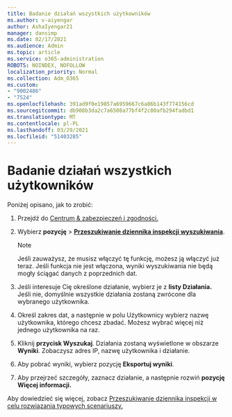 ```yaml
---
title: Badanie działań wszystkich użytkowników
ms.author: v-aiyengar
author: AshaIyengar21
manager: dansimp
ms.date: 02/17/2021
ms.audience: Admin
ms.topic: article
ms.service: o365-administration
ROBOTS: NOINDEX, NOFOLLOW
localization_priority: Normal
ms.collection: Adm_O365
ms.custom:
- "9002486"
- "7524"
ms.openlocfilehash: 391ad9f0e19857a6959667c6a86b143f774156cd
ms.sourcegitcommit: db908b3da2c7a6508a77bf4f2c80afb294fadbd1
ms.translationtype: MT
ms.contentlocale: pl-PL
ms.lasthandoff: 03/29/2021
ms.locfileid: "51403285"
---
```

# <a name="investigate-all-the-users-activities"></a>Badanie działań wszystkich użytkowników

Poniżej opisano, jak to zrobić:

1. Przejdź do [Centrum & zabezpieczeń i zgodności.](https://go.microsoft.com/fwlink/p/?linkid=2077143)
1. Wybierz **pozycję**  >  **[Przeszukiwanie dziennika inspekcji wyszukiwania](https://go.microsoft.com/fwlink/?linkid=2103759)**.
    > [!NOTE]
    > Jeśli zauważysz, że musisz włączyć tę funkcję, możesz ją włączyć już teraz. Jeśli funkcja nie jest włączona, wyniki wyszukiwania nie będą mogły ściągać danych z poprzednich dat.

1. Jeśli interesuje Cię określone działanie, wybierz je z **listy Działania.** Jeśli nie, domyślnie wszystkie działania zostaną zwrócone dla wybranego użytkownika.
1. Określ zakres dat, a  następnie w polu Użytkownicy wybierz nazwę użytkownika, którego chcesz zbadać. Możesz wybrać więcej niż jednego użytkownika na raz.
1. Kliknij **przycisk Wyszukaj**. Działania zostaną wyświetlone w obszarze **Wyniki**. Zobaczysz adres IP, nazwę użytkownika i działanie.
1. Aby pobrać wyniki, wybierz pozycję **Eksportuj wyniki**.
1. Aby przejrzeć szczegóły, zaznacz działanie, a następnie rozwiń **pozycję Więcej informacji.**

Aby dowiedzieć się więcej, zobacz [Przeszukiwanie dziennika inspekcji w celu rozwiązania typowych scenariuszy.](https://go.microsoft.com/fwlink/?linkid=2103944)